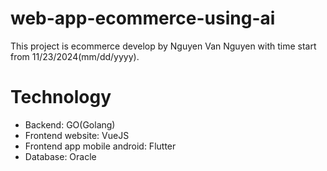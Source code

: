 # web-app-ecommerce-using-ai
This project is ecommerce develop by Nguyen Van Nguyen with time start from 11/23/2024(mm/dd/yyyy).
# Technology 
- Backend: GO(Golang)
- Frontend website: VueJS
- Frontend app mobile android: Flutter
- Database: Oracle
  
